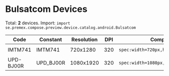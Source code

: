 # Bulsatcom Devices

Total: **2** devices. Import: `import se.premex.compose.preview.device.catalog.android.Bulsatcom`

| Code | Constant | Resolution | DPI | Compose Spec | Preview Usage |
|------|----------|------------|-----|-------------|---------------|
| IMTM741 | IMTM741 | 720x1280 | 320 | `spec:width=720px,height=1280px,dpi=320` | `@Preview(device = Bulsatcom.IMTM741)` |
| UPD-BJ00R | UPD_BJ00R | 1080x1920 | 320 | `spec:width=1080px,height=1920px,dpi=320` | `@Preview(device = Bulsatcom.UPD_BJ00R)` |

<!-- Generated automatically. Do not edit manually. -->
